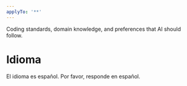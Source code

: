 ```yaml
---
applyTo: '**'
---
```

Coding standards, domain knowledge, and preferences that AI should follow.
# Idioma 
El idioma es español. Por favor, responde en español.